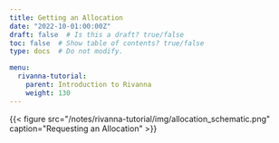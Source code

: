 ```yaml
---
title: Getting an Allocation
date: "2022-10-01:00:00Z"
draft: false  # Is this a draft? true/false
toc: false  # Show table of contents? true/false
type: docs  # Do not modify.

menu:
  rivanna-tutorial:
    parent: Introduction to Rivanna
    weight: 130
---
```


{{< figure src="/notes/rivanna-tutorial/img/allocation_schematic.png" caption="Requesting an Allocation" >}}

